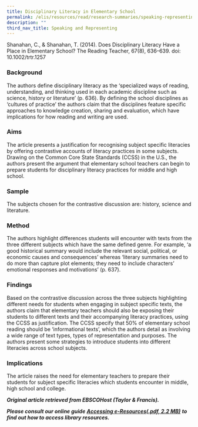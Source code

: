 ```yaml
---
title: Disciplinary Literacy in Elementary School
permalink: /elis/resources/read/research-summaries/speaking-representing/disciplinary-literacy-in-elementary/
description: ""
third_nav_title: Speaking and Representing
---
```

Shanahan, C., & Shanahan, T. (2014). Does Disciplinary Literacy Have a Place in Elementary School? The Reading Teacher, 67(8), 636–639. doi: 10.1002/trtr.1257

### Background

The authors define disciplinary literacy as the ‘specialized ways of reading, understanding, and thinking used in each academic discipline such as science, history or literature’ (p. 636). By defining the school disciplines as ‘cultures of practice’ the authors claim that the disciplines feature specific approaches to knowledge creation, sharing and evaluation, which have implications for how reading and writing are used.

### Aims

The article presents a justification for recognising subject specific literacies by offering contrastive accounts of literacy practices in some subjects. Drawing on the Common Core State Standards (CCSS) in the U.S., the authors present the argument that elementary school teachers can begin to prepare students for disciplinary literacy practices for middle and high school.

### Sample

The subjects chosen for the contrastive discussion are: history, science and literature.

### Method

The authors highlight differences students will encounter with texts from the three different subjects which have the same defined genre. For example, ‘a good historical summary would include the relevant social, political, or economic causes and consequences’ whereas ‘literary summaries need to do more than capture plot elements; they need to include characters’ emotional responses and motivations’ (p. 637).

### Findings

Based on the contrastive discussion across the three subjects highlighting different needs for students when engaging in subject specific texts, the authors claim that elementary teachers should also be exposing their students to different texts and their accompanying literacy practices, using the CCSS as justification. The CCSS specify that 50% of elementary school reading should be ‘informational texts’, which the authors detail as involving a wide range of text types, types of representation and purposes. The authors present some strategies to introduce students into different literacies across school subjects.

### Implications

The article raises the need for elementary teachers to prepare their students for subject specific literacies which students encounter in middle, high school and college.

_**Original article retrieved from EBSCOHost (Taylor & Francis).**_  

_**Please consult our online guide**_ _**[Accessing e-Resources(.pdf, 2.2 MB)](https://academyofsingaporeteachers-moe-edu-sg-admin.cwp.sg/elis/resources/read/research-summaries/speaking-and-representing/18e45074-6b1b-4ac7-811f-1a8da16c4f81 "Accessing e-Resources")**_ _**to find out how to access library resources.**_